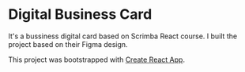 # Digital Business Card

It's a bussiness digital card based on Scrimba React course. I built the project based on their Figma design.

This project was bootstrapped with [Create React App](https://github.com/facebook/create-react-app).

